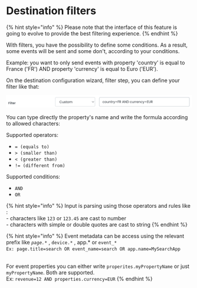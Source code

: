# Destination filters

{% hint style="info" %}
Please note that the interface of this feature is going to evolve to provide the best filtering experience.
{% endhint %}

With filters, you have the possibility to define some conditions. As a result, some events will be sent and some don't, according to your conditions.

Example: you want to only send events with property 'country' is equal to France ('FR') AND property 'currency' is equal to Euro ('EUR').

On the destination configuration wizard, filter step, you can define your filter like that:

![](<../../../.gitbook/assets/Capture d’écran 2022-03-04 à 11.39.01.png>)

You can type directly the property's name and write the formula according to allowed characters:

Supported operators:

* `= (equals to)`
* `> (smaller than)`
* `< (greater than)`
* `!= (different from)`

Supported conditions:

* `AND`
* `OR`

{% hint style="info" %}
Input is parsing using those operators and rules like : \
\- characters like `123` or `123.45` are cast to number \
\- characters with simple or double quotes are cast to string
{% endhint %}

{% hint style="info" %}
Event metadata can be access using the relevant prefix like _`page.*`_ , `device.*` , app.\* or `event_*`\
`Ex: page.title=search OR event_name=search OR app.name=MySearchApp`&#x20;

\
For event properties you can either write `properites.myPropertyName` or just `myPropertyName`. Both are supported.\
Ex: `revenue=12 AND properties.currency=EUR`
{% endhint %}
